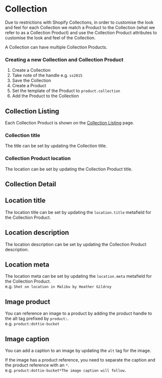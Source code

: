 # Collection

Due to restrictions with Shopify Collections, in order to customise the look and feel for each Collection we match a Product to the Collection (what we refer to as a Collection Product) and use the Collection Product attributes to customise the look and feel of the Collection.

A Collection can have multiple Collection Products.

### Creating a new Collection and Collection Product
1. Create a Collection
2. Take note of the handle e.g. `ss2015`
3. Save the Collection
4. Create a Product
5. Set the template of the Product to `product.collection`
6. Add the Product to the Collection

## Collection Listing

Each Collection Product is shown on the [Collection Listing](https://ampal.myshopify.com/collections) page.

### Collection title

The title can be set by updating the Collection title.

### Collection Product location

The location can be set by updating the Collection Product title.

## Collection Detail

## Location title

The location title can be set by updating the `location.title` metafield for the Collection Product.

## Location description

The location description can be set by updating the Collection Product description.  

## Location meta

The location meta can be set by updating the `location.meta` metafield for the Collection Product.  
e.g. `Shot on location in Malibu by Heather Gildroy`

## Image product

You can reference an image to a product by adding the product handle to the alt tag prefixed by `product:`.  
e.g. `product:dottie-bucket`

## Image caption

You can add a caption to an image by updating the `alt` tag for the image.
 
If the image has a product reference, you need to separate the caption and the product reference with an `*`.  
e.g. `product:dottie-bucket*The image caption will follow.`